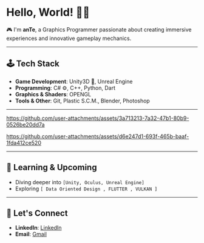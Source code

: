 # Hello, World! 👋🏻

🎮 I'm **anTe**, a Graphics Programmer passionate about creating immersive experiences and innovative gameplay mechanics.  

---

## 🕹️ Tech Stack

- **Game Development**: Unity3D 🌌, Unreal Engine
- **Programming**: C# ⚙️, C++, Python, Dart
- **Graphics & Shaders**: OPENGL
- **Tools & Other**: Git, Plastic S.C.M., Blender, Photoshop

---
<!-- <img src="https://github-readme-stats.vercel.app/api?username=Ante-237&show_icons=true&theme=tokyonight" width="1000" /> -->
https://github.com/user-attachments/assets/3a713213-7a32-47b1-80b9-0526be20dd7a


https://github.com/user-attachments/assets/d6e247d1-693f-465b-baaf-1fda412ce520




---

## 🌱 Learning & Upcoming
- Diving deeper into `[Unity, Oculus, Unreal Engine]`
- Exploring `[ Data Oriented Design , FLUTTER , VULKAN ]`
---
## 🤝 Let's Connect

- **LinkedIn**: [LinkedIn](https://www.linkedin.com/in/nwalahnjie-akumawah-51a88b20b)
- **Email**: [Gmail](mailto:akumawahanye@gmail.com)

